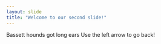 ```yaml
---
layout: slide
title: "Welcome to our second slide!"
---
```

Bassett hounds got long ears
Use the left arrow to go back!